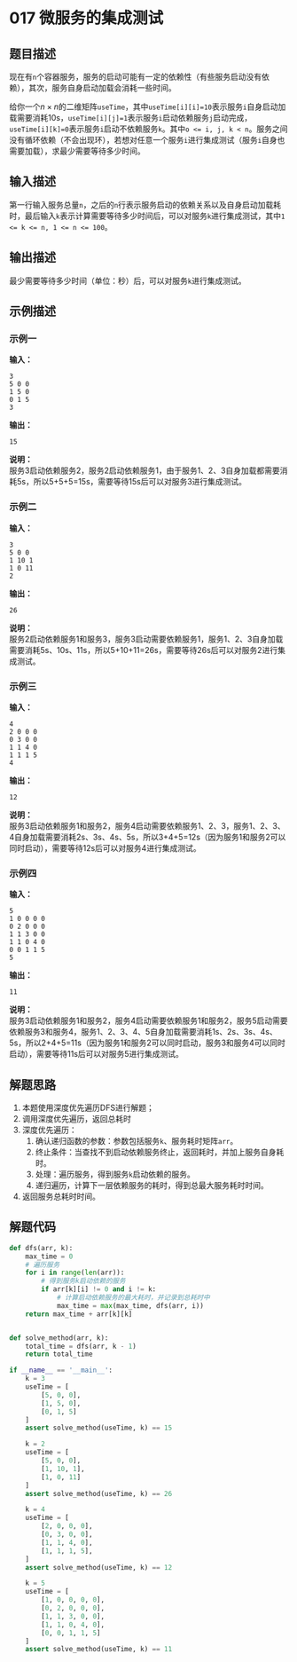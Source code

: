 # 017 微服务的集成测试

## 题目描述

现在有`n`个容器服务，服务的启动可能有一定的依赖性（有些服务启动没有依赖），其次，服务自身启动加载会消耗一些时间。

给你一个$n \times n$的二维矩阵`useTime`，其中`useTime[i][i]=10`表示服务`i`自身启动加载需要消耗10s，`useTime[i][j]=1`表示服务`i`启动依赖服务`j`启动完成，`useTime[i][k]=0`表示服务`i`启动不依赖服务`k`。其中`o <= i, j, k < n`。服务之间没有循环依赖（不会出现环），若想对任意一个服务`i`进行集成测试（服务`i`自身也需要加载），求最少需要等待多少时间。

## 输入描述

第一行输入服务总量`n`，之后的`n`行表示服务启动的依赖关系以及自身启动加载耗时，最后输入`k`表示计算需要等待多少时间后，可以对服务`k`进行集成测试，其中`1 <= k <= n, 1 <= n <= 100`。

## 输出描述

最少需要等待多少时间（单位：秒）后，可以对服务`k`进行集成测试。

## 示例描述

### 示例一

**输入：**
```text
3
5 0 0
1 5 0
0 1 5
3
```

**输出：**
```text
15
```

**说明：**  
服务3启动依赖服务2，服务2启动依赖服务1，由于服务1、2、3自身加载都需要消耗5s，所以5+5+5=15s，需要等待15s后可以对服务3进行集成测试。

### 示例二

**输入：**
```text
3
5 0 0
1 10 1
1 0 11
2
```

**输出：**
```text
26
```

**说明：**  
服务2启动依赖服务1和服务3，服务3启动需要依赖服务1，服务1、2、3自身加载需要消耗5s、10s、11s，所以5+10+11=26s，需要等待26s后可以对服务2进行集成测试。

### 示例三

**输入：**
```text
4
2 0 0 0
0 3 0 0
1 1 4 0
1 1 1 5
4
```

**输出：**
```text
12
```

**说明：**  
服务3启动依赖服务1和服务2，服务4启动需要依赖服务1、2、3，服务1、2、3、4自身加载需要消耗2s、3s、4s、5s，所以3+4+5=12s（因为服务1和服务2可以同时启动），需要等待12s后可以对服务4进行集成测试。

### 示例四

**输入：**
```text
5
1 0 0 0 0
0 2 0 0 0
1 1 3 0 0
1 1 0 4 0
0 0 1 1 5
5
```

**输出：**
```text
11
```

**说明：**  
服务3启动依赖服务1和服务2，服务4启动需要依赖服务1和服务2，服务5启动需要依赖服务3和服务4，服务1、2、3、4、5自身加载需要消耗1s、2s、3s、4s、5s，所以2+4+5=11s（因为服务1和服务2可以同时启动，服务3和服务4可以同时启动），需要等待11s后可以对服务5进行集成测试。

## 解题思路

1. 本题使用深度优先遍历DFS进行解题；
2. 调用深度优先遍历，返回总耗时
3. 深度优先遍历：
    1. 确认递归函数的参数：参数包括服务`k`、服务耗时矩阵`arr`。
    2. 终止条件：当查找不到启动依赖服务终止，返回耗时，并加上服务自身耗时。
    3. 处理：遍历服务，得到服务`k`启动依赖的服务。
    4. 递归遍历，计算下一层依赖服务的耗时，得到总最大服务耗时时间。
4. 返回服务总耗时时间。

## 解题代码

```python
def dfs(arr, k):
    max_time = 0
    # 遍历服务
    for i in range(len(arr)):
        # 得到服务k启动依赖的服务
        if arr[k][i] != 0 and i != k:
            # 计算启动依赖服务的最大耗时，并记录到总耗时中
            max_time = max(max_time, dfs(arr, i))
    return max_time + arr[k][k]


def solve_method(arr, k):
    total_time = dfs(arr, k - 1)
    return total_time

if __name__ == '__main__':
    k = 3
    useTime = [
        [5, 0, 0],
        [1, 5, 0],
        [0, 1, 5]
    ]
    assert solve_method(useTime, k) == 15

    k = 2
    useTime = [
        [5, 0, 0],
        [1, 10, 1],
        [1, 0, 11]
    ]
    assert solve_method(useTime, k) == 26

    k = 4
    useTime = [
        [2, 0, 0, 0],
        [0, 3, 0, 0],
        [1, 1, 4, 0],
        [1, 1, 1, 5],
    ]
    assert solve_method(useTime, k) == 12

    k = 5
    useTime = [
        [1, 0, 0, 0, 0],
        [0, 2, 0, 0, 0],
        [1, 1, 3, 0, 0],
        [1, 1, 0, 4, 0],
        [0, 0, 1, 1, 5]
    ]
    assert solve_method(useTime, k) == 11
```